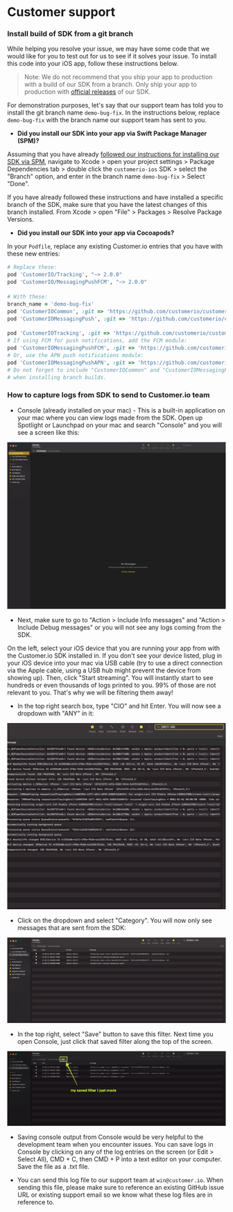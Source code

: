 # Customer support 

### Install build of SDK from a git branch 

While helping you resolve your issue, we may have some code that we would like for you to test out for us to see if it solves your issue. To install this code into your iOS app, follow these instructions below. 

> Note: We do not recommend that you ship your app to production with a build of our SDK from a branch. Only ship your app to production with [official releases](https://github.com/customerio/customerio-ios/releases) of our SDK. 

For demonstration purposes, let's say that our support team has told you to install the git branch name `demo-bug-fix`. In the instructions below, replace `demo-bug-fix` with the branch name our support team has sent to you. 

* **Did you install our SDK into your app via Swift Package Manager (SPM)?**

Assuming that you have already [followed our instructions for installing our SDK via SPM](https://customer.io/docs/sdk/ios/getting-started/#install), navigate to Xcode > open your project settings > Package Dependencies tab > double click the `customerio-ios` SDK > select the "Branch" option, and enter in the branch name `demo-bug-fix` > Select "Done". 

If you have already followed these instructions and have installed a specific branch of the SDK, make sure that you have the latest changes of this branch installed. From Xcode > open "File" > Packages > Resolve Package Versions. 

* **Did you install our SDK into your app via Cocoapods?**

In your `Podfile`, replace any existing Customer.io entries that you have with these new entries:
```ruby
# Replace these:
pod 'CustomerIO/Tracking', "~> 2.0.0"
pod 'CustomerIO/MessagingPushFCM', "~> 2.0.0"

# With these:
branch_name = 'demo-bug-fix'
pod 'CustomerIOCommon', :git => 'https://github.com/customerio/customerio-ios.git', :branch => branch_name
pod 'CustomerIOMessagingPush', :git => 'https://github.com/customerio/customerio-ios.git', :branch => branch_name

pod 'CustomerIOTracking', :git => 'https://github.com/customerio/customerio-ios.git', :branch => branch_name
# If using FCM for push notifications, add the FCM module:
pod 'CustomerIOMessagingPushFCM', :git => 'https://github.com/customerio/customerio-ios.git', :branch => branch_name
# Or, use the APN push notifications module:
pod 'CustomerIOMessagingPushAPN', :git => 'https://github.com/customerio/customerio-ios.git', :branch => branch_name
# Do not forget to include "CustomerIOCommon" and "CustomerIOMessagingPush" as shown above. They are required 
# when installing branch builds. 
```

### How to capture logs from SDK to send to Customer.io team 

* Console (already installed on your mac) - This is a built-in application on your mac where you can view logs made from the SDK. Open up Spotlight or Launchpad on your mac and search "Console" and you will see a screen like this:

![](img/console-after-open.jpg)

* Next, make sure to go to "Action > Include Info messages" and "Action > Include Debug messages" or you will not see any logs coming from the SDK. 

On the left, select your iOS device that you are running your app from with the Customer.io SDK installed in. If you don't see your device listed, plug in your iOS device into your mac via USB cable (try to use a direct connection via the Apple cable, using a USB hub might prevent the device from showing up). Then, click "Start streaming". You will instantly start to see hundreds or even thousands of logs printed to you. 99% of those are not relevant to you. That's why we will be filtering them away! 

* In the top right search box, type "CIO" and hit Enter. You will now see a dropdown with "ANY" in it:

![](img/console-type-cio.jpg)

* Click on the dropdown and select "Category". You will now only see messages that are sent from the SDK:

![](img/console-cio-category.jpg)

* In the top right, select "Save" button to save this filter. Next time you open Console, just click that saved filter along the top of the screen. 

![](img/console-cio-saved-filter.jpg)

* Saving console output from Console would be very helpful to the development team when you encounter issues. You can save logs in Console by clicking on any of the log entries on the screen (or Edit > Select All), CMD + C, then CMD + P into a text editor on your computer. Save the file as a .txt file. 

* You can send this log file to our support team at `win@customer.io`. When sending this file, please make sure to reference an existing GitHub issue URL or existing support email so we know what these log files are in reference to. 

